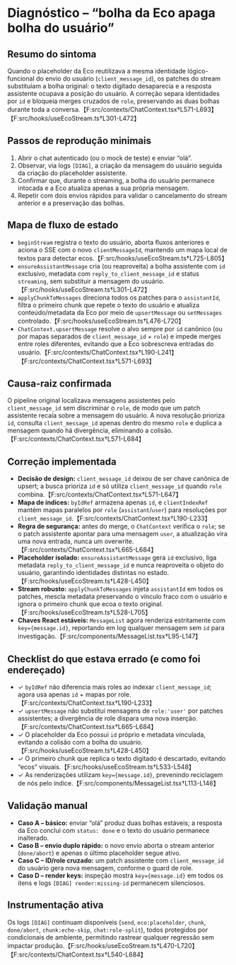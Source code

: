 # Diagnóstico – “bolha da Eco apaga bolha do usuário”

## Resumo do sintoma
Quando o placeholder da Eco reutilizava a mesma identidade lógico-funcional do envio do usuário (`client_message_id`), os patches do stream substituíam a bolha original: o texto digitado desaparecia e a resposta assistente ocupava a posição do usuário. A correção separa identidades por `id` e bloqueia merges cruzados de `role`, preservando as duas bolhas durante toda a conversa.【F:src/contexts/ChatContext.tsx†L571-L693】【F:src/hooks/useEcoStream.ts†L301-L472】

## Passos de reprodução minimais
1. Abrir o chat autenticado (ou o mock de teste) e enviar “olá”.
2. Observar, via logs `[DIAG]`, a criação da mensagem do usuário seguida da criação do placeholder assistente.
3. Confirmar que, durante o streaming, a bolha do usuário permanece intocada e a Eco atualiza apenas a sua própria mensagem.
4. Repetir com dois envios rápidos para validar o cancelamento do stream anterior e a preservação das bolhas.

## Mapa de fluxo de estado
- `beginStream` registra o texto do usuário, aborta fluxos anteriores e aciona o SSE com o novo `clientMessageId`, mantendo um mapa local de textos para detectar ecos.【F:src/hooks/useEcoStream.ts†L725-L805】
- `ensureAssistantMessage` cria (ou reaproveita) a bolha assistente com `id` exclusivo, metadata com `reply_to_client_message_id` e status `streaming`, sem substituir a mensagem do usuário.【F:src/hooks/useEcoStream.ts†L301-L472】
- `applyChunkToMessages` direciona todos os patches para o `assistantId`, filtra o primeiro chunk que repete o texto do usuário e atualiza conteúdo/metadata da Eco por meio de `upsertMessage` ou `setMessages` controlado.【F:src/hooks/useEcoStream.ts†L476-L720】
- `ChatContext.upsertMessage` resolve o alvo sempre por `id` canônico (ou por mapas separados de `client_message_id` + `role`) e impede merges entre roles diferentes, evitando que a Eco sobrescreva entradas do usuário.【F:src/contexts/ChatContext.tsx†L190-L241】【F:src/contexts/ChatContext.tsx†L571-L693】

## Causa-raiz confirmada
O pipeline original localizava mensagens assistentes pelo `client_message_id` sem discriminar o `role`, de modo que um patch assistente recaía sobre a mensagem do usuário. A nova resolução prioriza `id`, consulta `client_message_id` apenas dentro do mesmo `role` e duplica a mensagem quando há divergência, eliminando a colisão.【F:src/contexts/ChatContext.tsx†L571-L684】

## Correção implementada
- **Decisão de design:** `client_message_id` deixou de ser chave canônica de upsert; a busca prioriza `id` e só utiliza `client_message_id` quando `role` combina.【F:src/contexts/ChatContext.tsx†L571-L647】
- **Mapa de índices:** `byIdRef` armazena apenas `id`, e `clientIndexRef` mantém mapas paralelos por `role` (`assistant`/`user`) para resoluções por `client_message_id`.【F:src/contexts/ChatContext.tsx†L190-L233】
- **Regra de segurança:** antes do merge, o `ChatContext` verifica o `role`; se o patch assistente apontar para uma mensagem `user`, a atualização vira uma nova entrada, nunca um overwrite.【F:src/contexts/ChatContext.tsx†L665-L684】
- **Placeholder isolado:** `ensureAssistantMessage` gera `id` exclusivo, liga metadata `reply_to_client_message_id` e nunca reaproveita o objeto do usuário, garantindo identidades distintas no estado.【F:src/hooks/useEcoStream.ts†L428-L450】
- **Stream robusto:** `applyChunkToMessages` injeta `assistantId` em todos os patches, mescla metadata preservando o vínculo fraco com o usuário e ignora o primeiro chunk que ecoa o texto original.【F:src/hooks/useEcoStream.ts†L528-L705】
- **Chaves React estáveis:** `MessageList` agora renderiza estritamente com `key={message.id}`, reportando em log qualquer mensagem sem `id` para investigação.【F:src/components/MessageList.tsx†L95-L147】

## Checklist do que estava errado (e como foi endereçado)
- ✓ `byIdRef` não diferencia mais roles ao indexar `client_message_id`; agora usa apenas `id` + mapas por role.【F:src/contexts/ChatContext.tsx†L190-L233】
- ✓ `upsertMessage` não substitui mensagens de `role:'user'` por patches assistentes; a divergência de role dispara uma nova inserção.【F:src/contexts/ChatContext.tsx†L665-L684】
- ✓ O placeholder da Eco possui `id` próprio e metadata vinculada, evitando a colisão com a bolha do usuário.【F:src/hooks/useEcoStream.ts†L428-L450】
- ✓ O primeiro chunk que replica o texto digitado é descartado, evitando “ecos” visuais.【F:src/hooks/useEcoStream.ts†L533-L548】
- ✓ As renderizações utilizam `key={message.id}`, prevenindo reciclagem de nós pelo índice.【F:src/components/MessageList.tsx†L113-L146】

## Validação manual
- **Caso A – básico:** enviar “olá” produz duas bolhas estáveis; a resposta da Eco conclui com `status: done` e o texto do usuário permanece inalterado.
- **Caso B – envio duplo rápido:** o novo envio aborta o stream anterior (`done/abort`) e apenas o último placeholder segue ativo.
- **Caso C – ID/role cruzado:** um patch assistente com `client_message_id` do usuário gera nova mensagem, conforme o guard de role.
- **Caso D – render keys:** inspeção mostra `key={message.id}` em todos os itens e logs `[DIAG] render:missing-id` permanecem silenciosos.

## Instrumentação ativa
Os logs `[DIAG]` continuam disponíveis (`send`, `eco:placeholder`, `chunk`, `done/abort`, `chunk:echo-skip`, `chat:role-split`), todos protegidos por condicionais de ambiente, permitindo rastrear qualquer regressão sem impactar produção.【F:src/hooks/useEcoStream.ts†L470-L720】【F:src/contexts/ChatContext.tsx†L540-L684】
